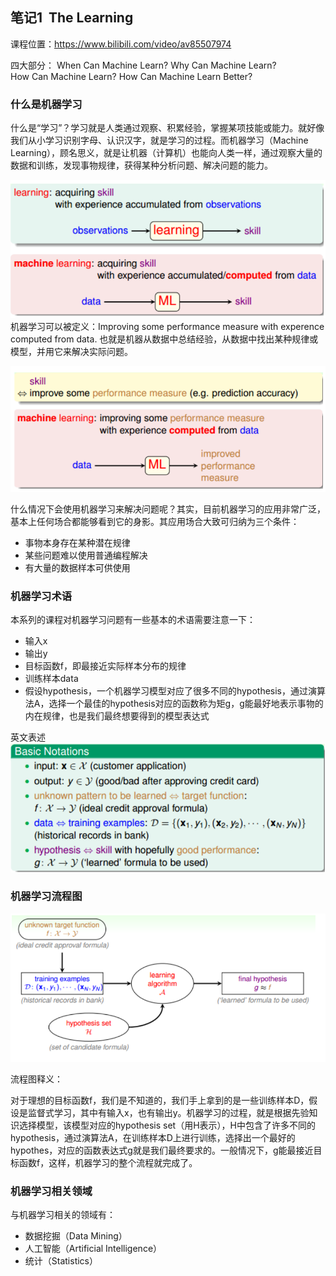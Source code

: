 ## 笔记1 ­­ The Learning
课程位置：https://www.bilibili.com/video/av85507974

四大部分：
When Can Machine Learn?
Why Can Machine Learn?
How Can Machine Learn?
How Can Machine Learn Better?

### 什么是机器学习  

什么是“学习”？学习就是人类通过观察、积累经验，掌握某项技能或能力。就好像我们从小学习识别字母、认识汉字，就是学习的过程。而机器学习（Machine Learning），顾名思义，就是让机器（计算机）也能向人类一样，通过观察大量的数据和训练，发现事物规律，获得某种分析问题、解决问题的能力。  

![](./images/01.png)  
机器学习可以被定义：Improving some performance measure with experence computed from data. 也就是机器从数据中总结经验，从数据中找出某种规律或模型，并用它来解决实际问题。  

![](./images/02.png)  


什么情况下会使用机器学习来解决问题呢？其实，目前机器学习的应用非常广泛，基本上任何场合都能够看到它的身影。其应用场合大致可归纳为三个条件：  

- 事物本身存在某种潜在规律
- 某些问题难以使用普通编程解决
- 有大量的数据样本可供使用

### 机器学习术语  
本系列的课程对机器学习问题有一些基本的术语需要注意一下：
- 输入x
- 输出y
- 目标函数f，即最接近实际样本分布的规律
- 训练样本data
- 假设hypothesis，一个机器学习模型对应了很多不同的hypothesis，通过演算法A，选择一个最佳的hypothesis对应的函数称为矩g，g能最好地表示事物的内在规律，也是我们最终想要得到的模型表达式  

英文表述  
![](./images/03.png)  

### 机器学习流程图

![](./images/04.png)  

流程图释义：  

对于理想的目标函数f，我们是不知道的，我们手上拿到的是一些训练样本D，假设是监督式学习，其中有输入x，也有输出y。机器学习的过程，就是根据先验知识选择模型，该模型对应的hypothesis set（用H表示），H中包含了许多不同的hypothesis，通过演算法A，在训练样本D上进行训练，选择出一个最好的hypothes，对应的函数表达式g就是我们最终要求的。一般情况下，g能最接近目标函数f，这样，机器学习的整个流程就完成了。

### 机器学习相关领域  
与机器学习相关的领域有：  
- 数据挖掘（Data Mining）
- 人工智能（Artificial Intelligence）
- 统计（Statistics）
